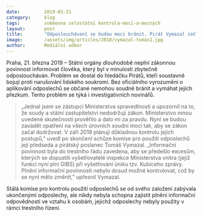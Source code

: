 ```yaml
---
date:         2019-03-21
category:     blog
tags:         sněmovna celostátní kontrola-moci-a-mocných
layout:       post
title:        "Odposlouchávaní se budou moci bránit. Pirát Vymazal zatlačil na Ministerstvo spravedlnosti"
image:        /assets/img/articles/2018/vymazal-tomas1.jpg
author:       Mediální odbor
---
```



Praha, 21. března 2019 – Státní orgány dlouhodobě neplní zákonnou povinnost informovat člověka, který byl v minulosti zbytečně odposloucháván. Problém se dostal do hledáčku Pirátů, kteří soustavně bojují proti narušování lidského soukromí. Bez oficiálního vyrozumění o aplikování odposlechů se občané nemohou soudně bránit a vymáhat jejich přezkum. Tento problém se týká i investigativních novinářů.

> „Jednal jsem se zástupci Ministerstva spravedlnosti a upozornil na to, že soudy a státní zastupitelství nedodržují zákon. Ministerstvo mnou uvedené skutečnosti prověřilo a dalo mi za pravdu. Nyní se budou zavádět opatření na všech úrovních soudní moci tak, aby se zákon začal dodržovat. V září 2019 plánuji důkladnou kontrolu jejich postupů,” uvedl po skončení schůze komise pro použití odposlechů její předseda a pirátský poslanec Tomáš Vymazal. „Informační povinnost byla do trestního řádu zavedena, aby se předešlo excesům, kterých se dopustili vyšetřovatelé inspekce Ministerstva vnitra (jejíž funkci nyní plní GIBS) při vyšetřování úniku tzv. Kubiceho zprávy. Plnění informační povinnosti nebylo dosud možné kontrolovat, což by se nyní mělo změnit,” upřesnil Vymazal.

Stálá komise pro kontrolu použití odposlechů se od svého založení zabývala ukončenými odposlechy, ale nikdy nebyla schopna zajistit plnění informační odpovědnosti ve vztahu k osobám, jejichž odposlechy nebyly použity v rámci trestního řízení.
